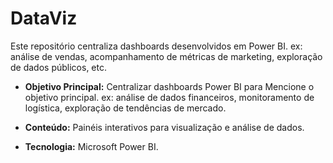 # DataViz
Este repositório centraliza dashboards desenvolvidos em Power BI. 
  ex: análise de vendas, acompanhamento de métricas de marketing, exploração de dados públicos, etc.

* **Objetivo Principal:** Centralizar dashboards Power BI para Mencione o objetivo principal.
  ex: análise de dados financeiros, monitoramento de logística, exploração de tendências de mercado.
  
* **Conteúdo:** Painéis interativos para visualização e análise de dados.
  
* **Tecnologia:** Microsoft Power BI.
